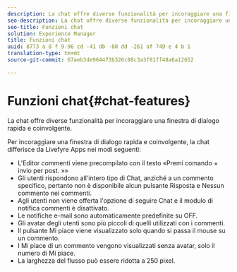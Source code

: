 ```yaml
---
description: La chat offre diverse funzionalità per incoraggiare una finestra di dialogo rapida e coinvolgente.
seo-description: La chat offre diverse funzionalità per incoraggiare una finestra di dialogo rapida e coinvolgente.
seo-title: Funzioni chat
solution: Experience Manager
title: Funzioni chat
uuid: 8773 a 8 f 9-96 cd -41 db -80 dd -261 af 749 e 4 b 1
translation-type: tm+mt
source-git-commit: 67aeb3de964473b326c88c3a3f81ff48a6a12652

---
```



# Funzioni chat{#chat-features}

La chat offre diverse funzionalità per incoraggiare una finestra di dialogo rapida e coinvolgente.



Per incoraggiare una finestra di dialogo rapida e coinvolgente, la chat differisce da Livefyre Apps nei modi seguenti:

* L&#39;Editor commenti viene precompilato con il testo «Premi comando + invio per post. »»
* Gli utenti rispondono all&#39;intero tipo di Chat, anziché a un commento specifico, pertanto non è disponibile alcun pulsante Risposta e Nessun commento nei commenti.
* Agli utenti non viene offerta l&#39;opzione di seguire Chat e il modulo di notifica commenti è disattivato.
* Le notifiche e-mail sono automaticamente predefinite su OFF.
* Gli avatar degli utenti sono più piccoli di quelli utilizzati con i commenti.
* Il pulsante Mi piace viene visualizzato solo quando si passa il mouse su un commento.
* I Mi piace di un commento vengono visualizzati senza avatar, solo il numero di Mi piace.
* La larghezza del flusso può essere ridotta a 250 pixel.

